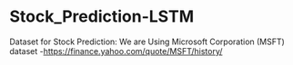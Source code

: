# Stock_Prediction-LSTM
Dataset for Stock Prediction:
We are Using Microsoft Corporation (MSFT) dataset -https://finance.yahoo.com/quote/MSFT/history/
